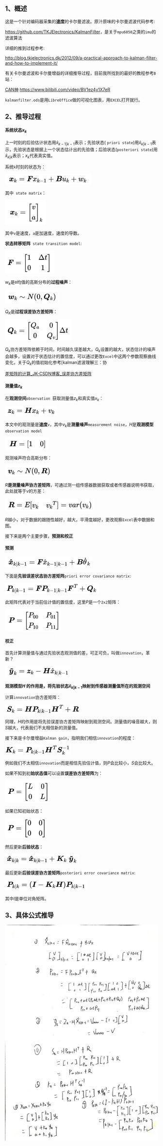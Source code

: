 ## 1、概述

这是一个针对编码器采集的**速度**的卡尔曼滤波。原汁原味的卡尔曼滤波代码参考:

<https://github.com/TKJElectronics/KalmanFilter>，是关于`mpu6050`之类的`imu`的滤波算法

详细的推到过程参考:

<http://blog.tkjelectronics.dk/2012/09/a-practical-approach-to-kalman-filter-and-how-to-implement-it/>

有关卡尔曼滤波和卡尔曼增益的详细推导过程，目前我所找到的最好的教程参考`B`站：

[CAN神](https://www.bilibili.com/video/BV1ez4y1X7eR) <https://www.bilibili.com/video/BV1ez4y1X7eR>

`kalmanfilter.ods`是用`LibreOffice`做的可视化图表，用`EXCEL`打开就行。

## 2、推导过程

#### 系统状态$x_k$

上一时刻的后验估计状态用${\hat{x}}_{k-1|k-1}$表示；先验状态( `priori state`)用${\hat{x}}_{k|k-1}$表示，先验状态是根据上一个状态估计出的先验值；后验状态(`posteriori state`)用${\hat{x}}_{k|k}$表示；$x_k$代表真实值。

系统`k`时刻的状态为：

![image-20210609173646802](pic/image-20210609173646802.png)

其中` state matrix`：

![image-20210609173814640](pic/image-20210609173814640.png)

其中`v`是速度，`a`是加速度，速度的导数。

**状态转移矩阵**` state transition model`:

![image-20210609173900131](pic/image-20210609173900131.png)


$w_k$是`0`均值的高斯分布的**过程噪声**：

![image-20210609173918899](pic/image-20210609173918899.png)


$Q_K$是**过程误差协方差矩阵**：

![image-20210609173933896](pic/image-20210609173933896.png)


$Q_k$协方差矩阵依赖于时间，时间越久误差越大，$Q_k$设置的越大，状态估计的噪声会越多，设置对于状态估计的置信度，可以通过更改`Excel`中这两个参数观察曲线变化，关于$Q_k$的值初始化参考[kalman滤波理解三：协

[差矩阵的计算_JK-CSDN博客_误差协方差矩阵](https://blog.csdn.net/u011362822/article/details/95905113)

#### 测量值$z_k$

在**观测空间**`observation `获取测量值$z_k$和真实值$x_k$：

![image-20210609173956207](pic/image-20210609173956207.png)

本文中的观测量是**速度**`v`，其中$v_k$是**测量噪声**`measurement noise`，$H$是**观测模型**`observation model`

![image-20210609174340868](pic/image-20210609174340868.png)


观测噪声符合高斯分布：

![image-20210609174519504](pic/image-20210609174519504.png)


$R$**是测量噪声协方差矩阵**，可通过测一组传感器数据获取或者传感器说明书获取，此处就等于$v$的方差：

![image-20210609174021731](pic/image-20210609174021731.png)


$R$越小，对于数据的跟随性越好，越大，平滑度越好，更改观察`Excel`表中数据和图。

接下来是两个主要步骤，**预测和校正**

#### 预测

![image-20210609174039952](pic/image-20210609174039952.png)


下面是**先验误差状态协方差矩阵**`priori error covariance matrix`:

![image-20210609174052876](pic/image-20210609174052876.png)


此矩阵代表对于当前估计值的置信度，这里$P$是一个`2x2`矩阵：

![image-20210609174112624](pic/image-20210609174112624.png)


#### 校正

首先计算测量值与通过先验状态观测值的差，可正可负，叫做`innovation`，革新？

![image-20210609174130737](pic/image-20210609174130737.png)


**观测模型$H$ 的作用是，将先验状态${\hat{x}}_{k|k-1}$映射到传感器测量值所在的观测空间**

计算`innovation`协方差矩阵：

![image-20210609174143904](pic/image-20210609174143904.png)


同理，$H$的作用是将先验误差协方差矩阵映射到观测空间。测量值的噪音越大，则$S$越大，代表我们不太相信新的测量值。

接下来是卡尔曼增益`Kalman gain`，指明我们相信`innovation`的程度：

![image-20210609174159548](pic/image-20210609174159548.png)


例如我们不太相信`innovation`而是相信先验估计值，则$P$会比较小，$S$会比较大。

如果不知到初**始状态值**可以设置**误差协方差矩阵**为：

![image-20210609174211132](pic/image-20210609174211132.png)


如果已知初始状态：

![image-20210609174228803](pic/image-20210609174228803.png)


然后更新**后验状态**：

![image-20210609174243553](pic/image-20210609174243553.png)


最后更新**后验误差协方差矩阵**`posteriori error covariance matrix`:

![image-20210609174256987](pic/image-20210609174256987.png)


其中$I$是单位对角矩阵。

## 3、具体公式推导

![](ppp.jpg)